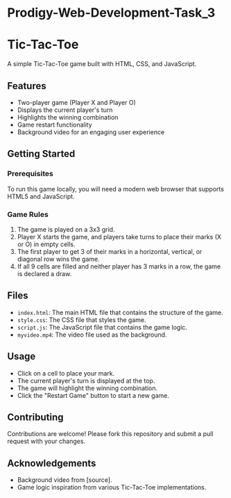 # Prodigy-Web-Development-Task_3
# Tic-Tac-Toe

A simple Tic-Tac-Toe game built with HTML, CSS, and JavaScript.

## Features

- Two-player game (Player X and Player O)
- Displays the current player's turn
- Highlights the winning combination
- Game restart functionality
- Background video for an engaging user experience

## Getting Started

### Prerequisites

To run this game locally, you will need a modern web browser that supports HTML5 and JavaScript.


### Game Rules

1. The game is played on a 3x3 grid.
2. Player X starts the game, and players take turns to place their marks (X or O) in empty cells.
3. The first player to get 3 of their marks in a horizontal, vertical, or diagonal row wins the game.
4. If all 9 cells are filled and neither player has 3 marks in a row, the game is declared a draw.

## Files

- `index.html`: The main HTML file that contains the structure of the game.
- `style.css`: The CSS file that styles the game.
- `script.js`: The JavaScript file that contains the game logic.
- `myvideo.mp4`: The video file used as the background.

## Usage

- Click on a cell to place your mark.
- The current player's turn is displayed at the top.
- The game will highlight the winning combination.
- Click the "Restart Game" button to start a new game.


## Contributing

Contributions are welcome! Please fork this repository and submit a pull request with your changes.

## Acknowledgements

- Background video from [source].
- Game logic inspiration from various Tic-Tac-Toe implementations.

